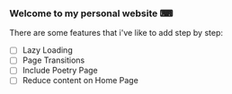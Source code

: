 ### Welcome to my personal website ⌨

There are some features that i've like to add step by step:

- [ ] Lazy Loading
- [ ] Page Transitions
- [ ] Include Poetry Page
- [ ] Reduce content on Home Page
